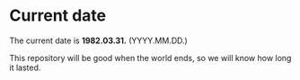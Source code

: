 # Current date

The current date is **1982.03.31.** (YYYY.MM.DD.)

This repository will be good when the world ends, so we will know how long it lasted.